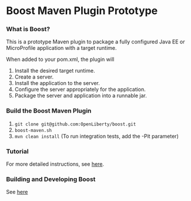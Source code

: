 # Boost Maven Plugin Prototype

### What is Boost?

This is a prototype Maven plugin to package a fully configured Java EE or MicroProfile application with a target runtime.

When added to your pom.xml, the plugin will

1. Install the desired target runtime.
2. Create a server.
3. Install the application to the server.
4. Configure the server appropriately for the application.
5. Package the server and application into a runnable jar.

### Build the Boost Maven Plugin

1. `git clone git@github.com:OpenLiberty/boost.git`
2. `boost-maven.sh`
3. `mvn clean install`  (To run integration tests, add the -Pit parameter)

### Tutorial

For more detailed instructions, see [here](https://github.com/awisniew90/boosted-microprofile-rest-client/BoostTutorial.md).

### Building and Developing Boost

See [here](https://github.com/OpenLiberty/boost/wiki/Home) 